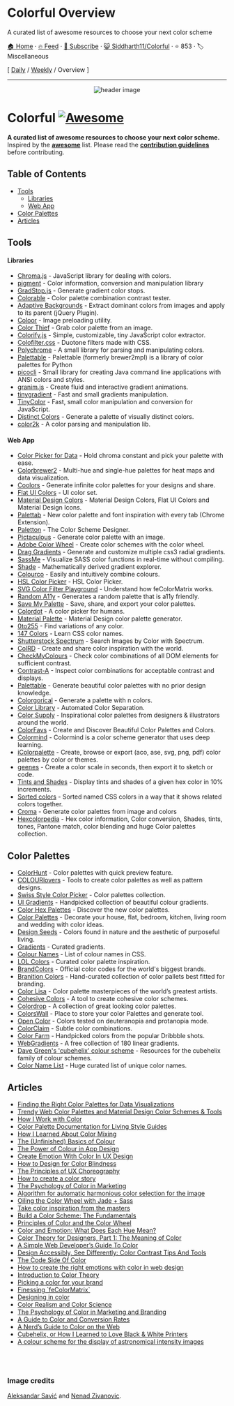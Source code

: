 # Colorful Overview

A curated list of awesome resources to choose your next color scheme

[🏠 Home](/README.md) · [🔥 Feed](https://test.trackawesomelist.com/Siddharth11/Colorful/rss.xml) · [📮 Subscribe](https://trackawesomelist.us17.list-manage.com/subscribe?u=d2f0117aa829c83a63ec63c2f&id=36a103854c) · [😺 Siddharth11/Colorful](https://github.com/Siddharth11/Colorful/blob/master/readme.md) · ⭐ 853 · 🏷️ Miscellaneous

[ [Daily](/content/Siddharth11/Colorful/README.md) / [Weekly](/content/Siddharth11/Colorful/week/README.md) / Overview ]

---

<p align="center">
	<img src="https://github.com/Siddharth11/Colorful/raw/master/color-palette.gif" alt="header image">
</p>

# Colorful [![Awesome](https://cdn.rawgit.com/sindresorhus/awesome/d7305f38d29fed78fa85652e3a63e154dd8e8829/media/badge.svg)](https://github.com/sindresorhus/awesome)

**A curated list of awesome resources to choose your next color scheme.**
Inspired by the **[awesome](https://github.com/sindresorhus/awesome)** list. Please read the **[contribution guidelines](https://github.com/Siddharth11/Colorful/blob/master/readme.md/contributing.md)** before contributing.

## Table of Contents

*   [Tools](#tools)
    *   [Libraries](#libraries)
    *   [Web App](#web-app)
*   [Color Palettes](#color-palettes)
*   [Articles](#articles)

## Tools

#### Libraries

*   [Chroma.js](http://gka.github.io/chroma.js/) - JavaScript library for dealing with colors.
*   [pigment](https://github.com/satya164/pigment) - Color information, conversion and manipulation library
*   [GradStop.js](https://github.com/Siddharth11/gradStop.js) - Generate gradient color stops.
*   [Colorable](http://jxnblk.com/colorable/) - Color palette combination contrast tester.
*   [Adaptive Backgrounds](https://briangonzalez.github.io/jquery.adaptive-backgrounds.js/) - Extract dominant colors from images and apply to its parent (jQuery Plugin).
*   [Coloor](https://github.com/krasimir/coloor) - Image preloading utility.
*   [Color Thief](https://github.com/lokesh/color-thief) - Grab color palette from an image.
*   [Colorify.js](https://github.com/LukyVj/Colorify.js) - Simple, customizable, tiny JavaScript color extractor.
*   [Colofilter.css](https://github.com/LukyVj/colofilter.css) - Duotone filters made with CSS.
*   [Polychrome](https://github.com/cdonohue/polychrome) - A small library for parsing and manipulating colors.
*   [Palettable](https://github.com/jiffyclub/palettable) - Palettable (formerly brewer2mpl) is a library of color palettes for Python
*   [picocli](http://picocli.info/) - Small library for creating Java command line applications with ANSI colors and styles.
*   [granim.js](https://github.com/sarcadass/granim.js) - Create fluid and interactive gradient animations.
*   [tinygradient](https://github.com/mistic100/tinygradient) - Fast and small gradients manipulation.
*   [TinyColor](https://github.com/bgrins/TinyColor) - Fast, small color manipulation and conversion for JavaScript.
*   [Distinct Colors](https://github.com/internalfx/distinct-colors) - Generate a palette of visually distinct colors.
*   [color2k](https://github.com/ricokahler/color2k) - A color parsing and manipulation lib.

#### Web App

*   [Color Picker for Data](http://tristen.ca/hcl-picker/) - Hold chroma constant and pick your palette with ease.
*   [Colorbrewer2](http://colorbrewer2.org/) - Multi-hue and single-hue palettes for heat maps and data visualization.
*   [Coolors](https://coolors.co/) - Generate infinite color palettes for your designs and share.
*   [Flat UI Colors](http://flatuicolors.com/) - UI color set.
*   [Material Design Colors](http://www.materialui.co/) -  Material Design Colors, Flat UI Colors and Material Design Icons.
*   [Palettab](http://palettab.com/) - New color palette and font inspiration with every tab (Chrome Extension).
*   [Paletton](http://paletton.com) - The Color Scheme Designer.
*   [Pictaculous](http://www.pictaculous.com/) - Generate color palette with an image.
*   [Adobe Color Wheel](https://color.adobe.com/) - Create color schemes with the color wheel.
*   [Drag Gradients](http://elrumordelaluz.github.io/draGGradients/) - Generate and customize multiple css3 radial gradients.
*   [SassMe](https://github.com/jimniels/sassme) - Visualize SASS color functions in real-time without compiling.
*   [Shade](http://jxnblk.com/shade/) - Mathematically derived gradient explorer.
*   [Colourco](http://www.colourco.de/) - Easily and intuitively combine colours.
*   [HSL Color Picker](http://hslpicker.com/) - HSL Color Picker.
*   [SVG Color Filter Playground](http://kazzkiq.github.io/svg-color-filter/) - Understand how feColorMatrix works.
*   [Random A11y](http://www.randoma11y.com) - Generates a random palette that is a11y friendly.
*   [Save My Palette](http://savemypalette.com/) - Save, share, and export your color palettes.
*   [Colordot](https://color.hailpixel.com) - A color picker for humans.
*   [Material Palette](http://www.materialpalette.com/) - Material Design color palette generator.
*   [0to255](http://www.0to255.com/) - Find variations of any color.
*   [147 Colors](http://147colors.com/) - Learn CSS color names.
*   [Shutterstock Spectrum](http://www.shutterstock.com/labs/spectrum/) - Search Images by Color with Spectrum.
*   [ColRD](http://colrd.com/) - Create and share color inspiration with the world.
*   [CheckMyColours](http://www.checkmycolours.com/) - Check color combinations of all DOM elements for sufficient contrast.
*   [Contrast-A](http://www.dasplankton.de/ContrastA/) -  Inspect color combinations for acceptable contrast and displays.
*   [Palettable](http://www.palettable.io/) - Generate beautiful color palettes with no prior design knowledge.
*   [Colorgorical](http://vrl.cs.brown.edu/color) - Generate a palette with n colors.
*   [Color Library](http://colorlibrary.ch/) - Automated Color Separation.
*   [Color Supply](http://colorsupplyyy.com/app/) - Inspirational color palettes from designers & illustrators around the world.
*   [ColorFavs](http://www.colorfavs.com/) - Create and Discover Beautiful Color Palettes and Colors.
*   [Colormind](http://www.colormind.io/) - Colormind is a color scheme generator that uses deep learning.
*   [iColorpalette](https://icolorpalette.com) - Create, browse or export (aco, ase, svg, png, pdf) color palettes by color or themes.
*   [geenes](https://geenes.app/) - Create a color scale in seconds, then export it to sketch or code.
*   [Tints and Shades](https://maketintsandshades.com/) - Display tints and shades of a given hex color in 10% increments.
*   [Sorted colors](https://enes.in/sorted-colors/) - Sorted named CSS colors in a way that it shows related colors together.
*   [Croma](https://croma.app) - Generate color palettes from image and colors
*   [Hexcolorpedia](https://hexcolorpedia.com/) - Hex color information, Color conversion, Shades, tints, tones, Pantone match, color blending and huge Color palettes collection.

## Color Palettes

*   [ColorHunt](http://colorhunt.co/) - Color palettes with quick preview feature.
*   [COLOURlovers](http://www.colourlovers.com/) - Tools to create color palettes as well as pattern designs.
*   [Swiss Style Color Picker](http://www.swisscolors.net/) - Color palettes collection.
*   [UI Gradients](http://uigradients.com/) - Handpicked collection of beautiful colour gradients.
*   [Color Hex Palettes](http://www.color-hex.com/color-palettes/) - Discover the new color palettes.
*   [Color Palettes](http://colorpalettes.net/) - Decorate your house, flat, bedroom, kitchen, living room and wedding with color ideas.
*   [Design Seeds](http://www.design-seeds.com/) - Colors found in nature and the aesthetic of purposeful living.
*   [Gradients](http://thewebrocks.com/demos/gradientsio/v2.html) - Curated gradients.
*   [Colour Names](http://colours.neilorangepeel.com/) - List of colour names in CSS.
*   [LOL Colors](http://www.lolcolors.com/palettes/popular) - Curated color palette inspiration.
*   [BrandColors](http://brandcolors.net/) - Official color codes for the world's biggest brands.
*   [Branition Colors](https://branition.com/colors) - Hand-curated collection of color pallets best fitted for branding.
*   [Color Lisa](http://www.colorlisa.com/) - Color palette masterpieces of the world’s greatest artists.
*   [Cohesive Colors](http://javier.xyz/cohesive-colors/) - A tool to create cohesive color schemes.
*   [Colordrop](https://colordrop.io/) - A collection of great looking color palettes.
*   [ColorsWall](https://colorswall.com/) - Place to store your color Palettes and generate tool.
*   [Open Color](https://yeun.github.io/open-color/) - Colors tested on deuteranopia and protanopia mode.
*   [ColorClaim](http://www.vanschneider.com/colors) - Subtle color combinations.
*   [Color Farm](http://color.farm/) - Handpicked colors from the popular Dribbble shots.
*   [WebGradients](https://webgradients.com/) - A free collection of 180 linear gradients.
*   [Dave Green's 'cubehelix' colour scheme](http://www.mrao.cam.ac.uk/\~dag/CUBEHELIX/) - Resources for the cubehelix family of colour schemes.
*   [Color Name List](https://github.com/meodai/color-names/) - Huge curated list of unique color names.

## Articles

*   [Finding the Right Color Palettes for Data Visualizations](https://blog.graphiq.com/finding-the-right-color-palettes-for-data-visualizations-fcd4e707a283#.k1zjxtfet)
*   [Trendy Web Color Palettes and Material Design Color Schemes & Tools](http://www.awwwards.com/trendy-web-color-palettes-and-material-design-color-schemes-tools.html?utm_source=Twitter\&utm_medium=Social\&utm_campaign=Twitter-Blog-Color\&utm_content=Twitter)
*   [How I Work with Color](https://medium.com/@JustinMezzell/how-i-work-with-color-8439c98ae5ed#.b99s3au3w)
*   [Color Palette Documentation for Living Style Guides](https://medium.com/@jxnblk/color-palette-documentation-for-living-style-guides-d25d65aa20a5#.q0q6fb5qy)
*   [How I Learned About Color Mixing](https://medium.com/@julialundman/my-experiences-in-learning-about-color-6de4ec274503#.m0t57e6ws)
*   [The (Unfinished) Basics of Colour](https://medium.com/life-tips/the-unfinished-basics-of-colour-292858f62e62#.b1z1ejmsg)
*   [The Power of Colour in App Design](https://medium.com/@nicknelo/why-use-colour-branding-in-apps-a95deba49dae#.pj3012j9x)
*   [Create Emotion With Color In UX Design](https://uxplanet.org/create-emotion-with-color-in-ux-design-446a3766b085#.g6o0xsyfd)
*   [How to Design for Color Blindness](https://medium.com/@usabilla/how-to-design-for-color-blindness-62d4d8ae9f6a#.uujosqblu)
*   [The Principles of UX Choreography](https://medium.com/@becca_u/the-principles-of-ux-choreography-69c91c2cbc2a#.henp1zpjb)
*   [How to create a color story](https://medium.com/design-story/how-to-create-a-color-story-aa75a62bf953#.pclx97jsf)
*   [The Psychology of Color in Marketing](https://www.helpscout.net/blog/psychology-of-color/)
*   [Algorithm for automatic harmonious color selection for the image](https://uxplanet.org/algorithm-for-automatic-harmonious-color-selection-for-the-image-fc26dde69ca1#.5luiehaag)
*   [Oiling the Color Wheel with Jade + Sass](https://journal.helabs.com/oiling-the-color-wheel-with-jade-sass-5688ceada87c#.frc7e0rj5)
*   [Take color inspiration from the masters](https://medium.com/@WebdesignerDepot/take-color-inspiration-from-the-masters-e9c2bcf1c8e2#.bhc22yxap)
*   [Build a Color Scheme: The Fundamentals](http://tympanus.net/codrops/2012/09/17/build-a-color-scheme-the-fundamentals/)
*   [Principles of Color and the Color Wheel](http://tympanus.net/codrops/2012/02/28/principles-of-color-and-the-color-wheel/)
*   [Color and Emotion: What Does Each Hue Mean?](http://tympanus.net/codrops/2012/04/03/color-and-emotion-what-does-each-hue-mean/)
*   [Color Theory for Designers, Part 1: The Meaning of Color](https://www.smashingmagazine.com/2010/01/color-theory-for-designers-part-1-the-meaning-of-color/)
*   [A Simple Web Developer’s Guide To Color](https://www.smashingmagazine.com/2016/04/web-developer-guide-color/)
*   [Design Accessibly, See Differently: Color Contrast Tips And Tools](https://www.smashingmagazine.com/2014/10/color-contrast-tips-and-tools-for-accessibility/)
*   [The Code Side Of Color](https://www.smashingmagazine.com/2012/10/the-code-side-of-color/)
*   [How to create the right emotions with color in web design](http://thenextweb.com/dd/2015/04/07/how-to-create-the-right-emotions-with-color-in-web-design/)
*   [Introduction to Color Theory](http://www.tigercolor.com/color-lab/color-theory/color-theory-intro.htm)
*   [Picking a color for your brand](http://focuslabllc.com/digest/picking-a-color-for-your-brand)
*   [Finessing \`feColorMatrix\`](http://alistapart.com/article/finessing-fecolormatrix)
*   [Designing in color](https://medium.freecodecamp.com/designing-in-color-abd358660a7b)
*   [Color Realism and Color Science](http://web.mit.edu/abyrne/www/ColorRealism.html)
*   [The Psychology of Color in Marketing and Branding](https://medium.com/swlh/the-psychology-of-color-in-marketing-and-branding-ebb2320a2b0)
*   [A Guide to Color and Conversion Rates](https://uxplanet.org/a-guide-to-color-and-conversion-rates-f3a28e8e32bb)
*   [A Nerd’s Guide to Color on the Web](https://css-tricks.com/nerds-guide-color-web/)
*   [Cubehelix, or How I Learned to Love Black & White Printers](http://www.ifweassume.com/2013/05/cubehelix-or-how-i-learned-to-love.html)
*   [A colour scheme for the display of astronomical intensity images](http://adsabs.harvard.edu/abs/2011BASI...39..289G)

<br>
<br>

### Image credits

[Aleksandar Savić](https://dribbble.com/almigor) and [Nenad Zivanovic](https://dribbble.com/nenadzivanovic).

